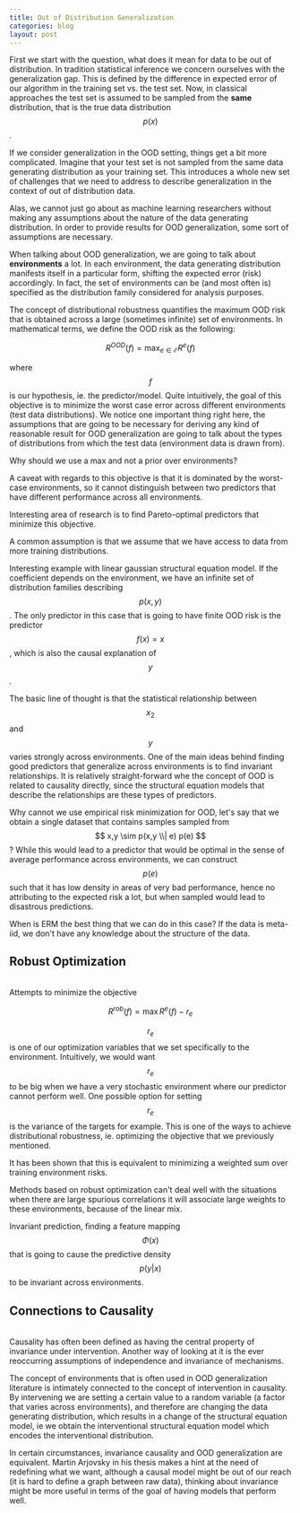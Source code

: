 ```yaml
---
title: Out of Distribution Generalization
categories: blog
layout: post
---
```


First we start with the question, what does it mean for data to be out of distribution. In tradition statistical inference we concern ourselves with the generalization gap. This is defined by the difference in expected error of our algorithm in the training set vs. the test set. Now, in classical approaches the test set is assumed to be sampled from the **same** distribution, that is the true data distribution $$p(x)$$.

 If we consider generalization in the OOD setting, things get a bit more complicated. Imagine that your test set is not sampled from the same data generating distribution as your training set. This introduces a whole new set of challenges that we need to address to describe generalization in the context of out of distribution data.

 Alas, we cannot just go about as machine learning researchers without making any assumptions about the nature of the data generating distribution. In order to provide results for OOD generalization, some sort of assumptions are necessary. 

When talking about OOD generalization, we are going to talk about **environments** a lot. In each environment, the data generating distribution manifests itself in a particular form, shifting the expected error (risk) accordingly. In fact, the set of environments can be (and most often is) specified as the distribution family considered for analysis purposes.

The concept of distributional robustness quantifies the maximum OOD risk that is obtained across a large (sometimes infinite) set of environments. In mathematical terms, we define the OOD risk as the following:


$$
\begin{equation}
R^{OOD}(f) = \max_{e \in \mathcal{E}} R^e(f)
\end{equation}
$$

where $$ f $$ is our hypothesis, ie. the predictor/model. Quite intuitively, the goal of this objective is to minimize the worst case error across different environments (test data distributions). We notice one important thing right here, the assumptions that are going to be necessary for deriving any kind of reasonable result for OOD generalization are going to talk about the types of distributions from which the test data (environment data is drawn from). 

Why should we use a max and not a prior over environments?

A caveat with regards to this objective is that it is dominated by the worst-case environments, so it cannot distinguish between two predictors that have different performance across all environments.

Interesting area of research is to find Pareto-optimal predictors that minimize this objective.

A common assumption is that we assume that we have access to data from more training distributions.

Interesting example with linear gaussian structural equation model. If the coefficient depends on the environment, we have an infinite set of distribution families describing $$p(x, y)$$. The only predictor in this case that is going to have finite OOD risk is the predictor $$f(x) = x$$, which is also the causal explanation of $$y$$.


The basic line of thought is that the statistical relationship between $$x_2$$ and $$y$$ varies strongly across environments. One of the main ideas behind finding good predictors that generalize across environments is to find invariant relationships. It is relatively straight-forward whe the concept of OOD is related to causality directly, since the structural equation models that describe the relationships are these types of predictors.

Why cannot we use empirical risk minimization for OOD, let's say that we obtain a single dataset that contains samples sampled from  $$ x,y \sim  p(x,y \\| e) p(e) $$  ? While this would lead to a predictor that would be optimal in the sense of average performance across environments, we can construct $$p(e)$$ such that it has low density in areas of very bad performance, hence no attributing to the expected risk a lot, but when sampled would lead to disastrous predictions.

When is ERM the best thing that we can do in this case? If the data is meta-iid, we don't have any knowledge about the structure of the data.

## Robust Optimization
<br>
Attempts to minimize the objective

$$
\begin{equation}
  R^{rob}(f) = \max R^e(f) - r_e  
\end{equation}
$$

$$r_e$$ is one of our optimization variables that we set specifically to the environment. Intuitively, we would want $$r_e$$ to be big when we have a very stochastic environment where our predictor cannot perform well. One possible option for setting $$r_e$$ is the variance of the targets for example. This is one of the ways to achieve distributional robustness, ie. optimizing the objective that we previously mentioned.

It has been shown that this is equivalent to minimizing a weighted sum over training environment risks. 

Methods based on robust optimization can't deal well with the situations when there are large spurious correlations it will associate large weights to these environments, because of the linear mix.


Invariant prediction, finding a feature mapping $$ \Phi(x) $$ that is going to cause the predictive density $$ p(y | x) $$ to be invariant across environments.
<br>
## Connections to Causality
<br>
Causality has often been defined as having the central property of invariance under intervention. Another way of looking at it is the ever reoccurring assumptions of independence and invariance of mechanisms. 

The concept of environments that is often used in OOD generalization literature is intimately connected to the concept of intervention in causality. By intervening we are setting a certain value to a random variable (a factor that varies across environments), and therefore are changing the data generating distribution, which results in a change of the structural equation model, ie we obtain the interventional structural equation model which encodes the interventional distribution.

In certain circumstances, invariance causality and OOD generalization are equivalent. Martin Arjovsky in his thesis makes a hint at the need of redefining what we want, although a causal model might be out of our reach (it is hard to define a graph between raw data), thinking about invariance might be more useful in terms of the goal of having models that perform well.

